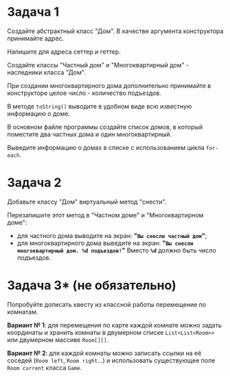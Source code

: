 # Задача 1

Создайте абстрактный класс "Дом". В качестве аргумента конструктора принимайте адрес.

Напишите для адреса сеттер и геттер.

Создайте классы "Частный дом" и "Многоквартирный дом" - наследники класса "Дом".

При создании многоквартирного дома дополнительно принимайте в конструкторе целое число - количество подъездов.

В методе `toString()` выводите в удобном виде всю известную информацию о доме.

В основном файле программы создайте список домов, в который поместите два частных дома и один многоквартирный.

Выведите информацию о домах в списке с использованием цикла `for-each`.

# Задача 2

Добавьте классу "Дом" виртуальный метод "снести".

Перезапишите этот метод в "Частном доме" и "Многоквартирном доме":
- для частного дома выводите на экран: **"`Вы снесли частный дом`"**;
- для многоквартирного дома выведите на экран: **"`Вы снесли многоквартирный дом. %d подъездов!`"**
   Вместо **`%d`** должно быть число подъездов.

# Задача 3* (не обязательно)

Попробуйте дописать квесту из классной работы перемещение по комнатам.

**Вариант № 1**: для перемещения по карте каждой комнате можно задать координаты и хранить комнаты в двумерном списке `List<List<Room>>` или двумерном массиве `Room[][]`.

**Вариант № 2**: для каждой комнаты можно записать ссылки на её соседей (`Room left`, `Room right`...) и использовать существующее поле `Room current` класса `Game`.
